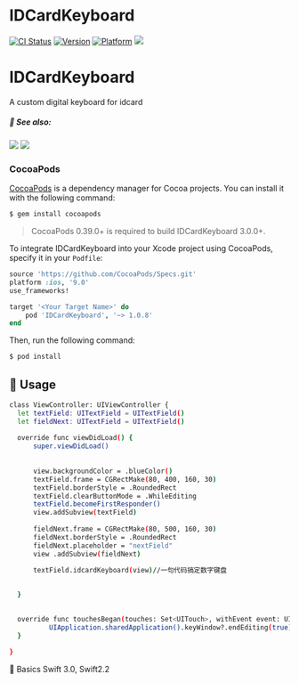 
# IDCardKeyboard
[![CI Status](http://img.shields.io/travis/kishikawakatsumi/IDCardKeyboard.svg?style=flat)](https://travis-ci.org/kishikawakatsumi/IDCardKeyboard)
[![Version](https://img.shields.io/cocoapods/v/IDCardKeyboard.svg?style=flat)](http://cocoadocs.org/docsets/IDCardKeyboard)
[![Platform](https://img.shields.io/cocoapods/p/IDCardKeyboard.svg?style=flat)](http://cocoadocs.org/docsets/IDCardKeyboard)
![](https://camo.githubusercontent.com/7d97f558ccb8751e27fa65eeee94047955eba100/68747470733a2f2f63646e2d696d616765732d312e6d656469756d2e636f6d2f6d61782f313630302f312a7861666332716159644d375a4f68655957614d6d51412e706e67)
# IDCardKeyboard
A custom digital keyboard for idcard
##### :eyes: See also:
![](http://7xslr9.com1.z0.glb.clouddn.com/IDKeyboard_id.gif) ![](http://7xslr9.com1.z0.glb.clouddn.com/IDKeyboard_nu.gif) 
### CocoaPods

[CocoaPods](http://cocoapods.org) is a dependency manager for Cocoa projects. You can install it with the following command:

```bash
$ gem install cocoapods
```

> CocoaPods 0.39.0+ is required to build IDCardKeyboard 3.0.0+.

To integrate IDCardKeyboard into your Xcode project using CocoaPods, specify it in your `Podfile`:

```ruby
source 'https://github.com/CocoaPods/Specs.git'
platform :ios, '9.0'
use_frameworks!

target '<Your Target Name>' do
    pod 'IDCardKeyboard', '~> 1.0.8'
end
```

Then, run the following command:

```bash
$ pod install
```

## :book: Usage
  ``` bash
  class ViewController: UIViewController {
    let textField: UITextField = UITextField()
    let fieldNext: UITextField = UITextField()
    
    override func viewDidLoad() {
        super.viewDidLoad()
        
        
        view.backgroundColor = .blueColor()
        textField.frame = CGRectMake(80, 400, 160, 30)
        textField.borderStyle = .RoundedRect
        textField.clearButtonMode = .WhileEditing
        textField.becomeFirstResponder()
        view.addSubview(textField)
        
        fieldNext.frame = CGRectMake(80, 500, 160, 30)
        fieldNext.borderStyle = .RoundedRect
        fieldNext.placeholder = "nextField"
        view .addSubview(fieldNext)
        
        textField.idcardKeyboard(view)//一句代码搞定数字键盘

        
    }
    
  
    override func touchesBegan(touches: Set<UITouch>, withEvent event: UIEvent?) {
            UIApplication.sharedApplication().keyWindow?.endEditing(true)
    }
    
}

  ```
  :key: Basics  Swift 3.0, Swift2.2
